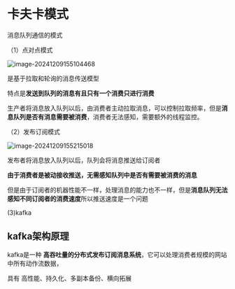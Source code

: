 # 卡夫卡模式

消息队列通信的模式

（1）点对点模式

![image-20241209155104468](C:\Users\1\AppData\Roaming\Typora\typora-user-images\image-20241209155104468.png)

是基于拉取和轮询的消息传送模型

特点是**发送到队列的消息有且只有一个消费只进行消费**

生产者将消息放入队列以后，由消费者主动拉取消息，可以控制拉取频率，但是**消息队列是否有消息需要被消费**，消费者无法感知，需要额外的线程监控。



（2）发布订阅模式

![image-20241209155215018](C:\Users\1\AppData\Roaming\Typora\typora-user-images\image-20241209155215018.png)

发布者将消息放入队列以后，队列会将消息推送给订阅者

**由于消费者是被动接收推送，无需感知队列中是否有需要被消费的消息**

但是由于订阅者的机器性能不一样，处理消息的能力也不一样，但是**消息队列无法感知不同订阅者的消费速度**所以推送速度是一个问题

(3)kafka

## kafka架构原理

kafka是一种 **高吞吐量的分布式发布订阅消息系统**，它可以处理消费者规模的网站中所有动作流数据，

具有 高性能、持久化、多副本备份、横向拓展




